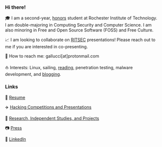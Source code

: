 ### Hi there!

<!--
**kawedi/kawedi** is a ✨ _special_ ✨ repository because its `README.md` (this file) appears on your GitHub profile.   :notebook: :star2:
https://github.com/caiyongji/emoji-list#symbols :sailboat: :hibiscus: :brain: :open_book: :white_heart: :black_nib:
https://github.com/ikatyang/emoji-cheat-sheet
-->

<!--
put in an image/logo/banner 
-->

:mortar_board: I am a second-year, [honors][honors] student at Rochester Institute of Technology. I am double-majoring in Computing Security and Computer Science. I am also minoring in Free and Open Source Software (FOSS) and Free Culture. 

:chart_with_upwards_trend: I am looking to collaborate on [RITSEC][RITSEC] presentations! Please reach out to me if you are interested in co-presenting. 

<!--
- 🤔 I’m looking for help with ... semester finding reasearch positions 
-->

:cherry_blossom: How to reach me: gallucci[at]protonmail.com

:sailboat: Interests: Linux, sailing, [reading][reading], penetration testing, malware development, and [blogging][blogging].

### Links

:hibiscus: [Resume][Resume]

:airplane: [Hacking Competitions and Presentations][Hacking Competitions and Presentations]

:tulip: [Research, Independent Studies, and Projects][Research, Independent Studies, and Projects]

:camera: [Press][Press]

:link: [LinkedIn][LinkedIn]

[blogging]: https://oliviagallucci.com/ 
[reading]: https://oliviagallucci.com/reading-list/
[RITSEC]: https://www.ritsec.club/
[honors]: https://www.rit.edu/academicaffairs/honors/
[Press]: https://oliviagallucci.com/in-the-press/
[Resume]: https://oliviagallucci.com/resume/
[Research, Independent Studies, and Projects]: https://oliviagallucci.com/research/
[Hacking Competitions and Presentations]: https://oliviagallucci.com/hacking/
[LinkedIn]: https://www.linkedin.com/in/olivia-gallucci/
